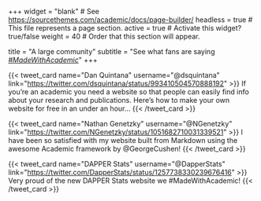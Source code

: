 +++
widget = "blank"  # See https://sourcethemes.com/academic/docs/page-builder/
headless = true  # This file represents a page section.
active = true  # Activate this widget? true/false
weight = 40  # Order that this section will appear.

title = "A large community"
subtitle = "See what fans are saying [*#MadeWithAcademic*](https://twitter.com/search?q=%23MadeWithAcademic&src=typd)"
+++

<div class="tweets card-columns">

{{< tweet_card name="Dan Quintana" username="@dsquintana" link="https://twitter.com/dsquintana/status/993410504570888192" >}}
If you’re an academic you need a website so that people can easily find info about your research and publications. Here’s how to make your own website for free in an under an hour...
{{< /tweet_card >}}

{{< tweet_card name="Nathan Genetzky" username="@NGenetzky" link="https://twitter.com/NGenetzky/status/1051682710031339521" >}}
I have been so satisfied with my website built from Markdown using the awesome Academic framework by @GeorgeCushen!
{{< /tweet_card >}}

{{< tweet_card name="DAPPER Stats" username="@DapperStats" link="https://twitter.com/DapperStats/status/1257738330239676416" >}}
Very proud of the new DAPPER Stats website we #MadeWithAcademic!
{{< /tweet_card >}}

</div>
